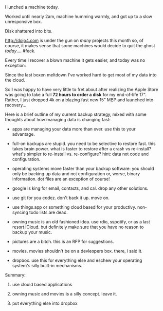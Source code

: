 I lunched a machine today.   


Worked until nearly 2am, machine humming warmly, and got up to a slow  unresponsive box.

Disk shattered into bits.

http://dojo4.com is under the gun on *many* projects this month so, of course, it makes sense that some machines would decide to quit the ghost *today*.... #feck.

Every time I recover a blown machine it gets easier, and today was no exception:

Since the last boxen meltdown I've worked hard to get most of my data into the cloud.

So I was happy to have very little to fret about after realizing the Apple Store was going to take a full **72 hours to order a disk** for my end-of-life 17".  Rather, I just dropped 4k on a blazing fast new 15" MBP and launched into recovery...

Here is a brief outline of my current backup strategy, mixed with some thoughts about how managing data is changing fast:


* apps are managing your data more than ever.  use this to your advantage.

* full-on backups are stupid.  you need to be selective to restore fast.  this takes brain power.  what is faster to restore after a crash vs re-install?  what's simpler to re-install vs. re-configure?  hint: data not code and configuration.

* operating systems move faster than your backup software: you should only be backing up data and not configuration or, worse, binary information.  dot files are an exception of course!

* google is king for email, contacts, and cal.  drop any other solutions.

* use git for you codez.  don't back it up.  move on.

* use things.app or something cloud based for your productivy.  non-syncing todo lists are dead.

* owning music is an old fashioned idea.  use rdio, sspotify, or as a last resort iCloud.  but definitely make sure that you have no reason to backup your music.

* pictures are a bitch.   this is an RFP for suggestions.

* movies.  movies shouldn't be on a devleopers box.  there, i said it.

* dropbox.  use this for everything else and eschew your operating system's silly built-in mechanisms.


Summary:

1) use clould based applications

2) owning music and movies is a silly concept.  leave it.

3) put everything else into dropbox